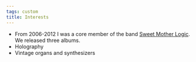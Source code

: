 ```yaml
---
tags: custom
title: Interests
---
```


- From 2006-2012 I was a core member of the band [Sweet Mother Logic](https://sweetmotherlogic.bandcamp.com/track/natural-history). We released three albums.
- Holography
- Vintage organs and synthesizers
